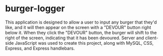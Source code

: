 # burger-logger

This application is designed to allow a user to input any burger that they'd like, and it will then appear on the screen with a "DEVOUR" button right below it. When they click the "DEVOUR" button, the burger will shift to the right of the screen, indicating that it has been devoured. Server and client-side JavaScript was used to create this project, along with MySQL, CSS, Express, and Express handlebars.